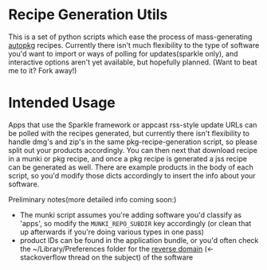 Recipe Generation Utils
=================

This is a set of python scripts which ease the process of mass-generating [autopkg](http://autopkg.github.io/autopkg/) recipes. Currently there isn't much flexibility to the type of software you'd want to import or ways of polling for updates(sparkle only), and interactive options aren't yet available, but hopefully planned. (Want to beat me to it? Fork away!)

Intended Usage
=================

Apps that use the Sparkle framework or appcast rss-style update URLs can be polled with the recipes generated, but currently there isn't flexibility to handle dmg's and zip's in the same pkg-recipe-generation script, so please split out your products accordingly. You can then next that download recipe in a munki or pkg recipe, and once a pkg recipe is generated a jss recipe can be generated as well. There are example products in the body of each script, so you'd modify those dicts accordingly to insert the info about your software.

Preliminary notes(more detailed info coming soon:)
- The munki script assumes you're adding software you'd classify as 'apps', so modify the ```MUNKI_REPO_SUBDIR``` key accordingly (or clean that up afterwards if you're doing various types in one pass)
- product IDs can be found in the application bundle, or you'd often check the ~/Library/Preferences folder for the [reverse domain](http://superuser.com/questions/200167/what-does-com-developer-application-mean) (<- stackoverflow thread on the subject) of the software
